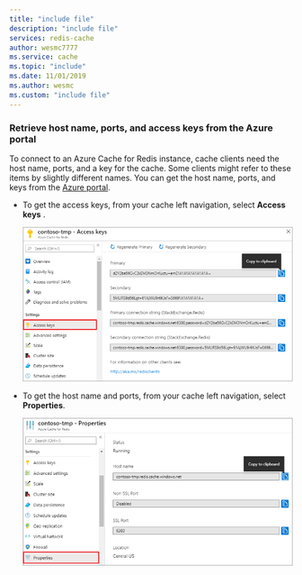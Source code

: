 ```yaml
---
title: "include file"
description: "include file"
services: redis-cache
author: wesmc7777
ms.service: cache
ms.topic: "include"
ms.date: 11/01/2019
ms.author: wesmc
ms.custom: "include file"
---
```


### Retrieve host name, ports, and access keys from the Azure portal

To connect to an Azure Cache for Redis instance, cache clients need the host name, ports, and a key for the cache. Some clients might refer to these items by slightly different names. You can get the host name, ports, and keys from the [Azure portal](https://portal.azure.com).

- To get the access keys, from your cache left navigation, select **Access keys** . 
  
  ![Azure Cache for Redis keys](media/redis-cache-access-keys/redis-cache-keys.png)

- To get the host name and ports, from your cache left navigation, select **Properties**.

  ![Azure Cache for Redis properties](media/redis-cache-access-keys/redis-cache-hostname-ports.png)

